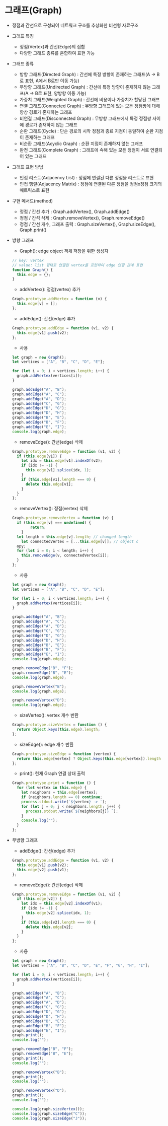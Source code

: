 # 그래프(Graph)

- 정점과 간선으로 구성되어 네트워크 구조를 추상화한 비선형 자료구조
- 그래프 특징
    - 정점(Vertex)과 간선(Edge)의 집합
    - 다양한 그래프 종류를 혼합하여 표현 가능
- 그래프 종류
    - 방향 그래프(Directed Graph) : 간선에 특정 방향이 존재하는 그래프(A → B로 표현, A에서 B로만 이동 가능)
    - 무방향 그래프(Undirected Graph) : 간선에 특정 방향이 존재하지 않는 그래프(A → B로 표현, 양방향 이동 가능)
    - 가중치 그래프(Weighted Graph) : 간선에 비용이나 가중치가 할당된 그래프
    - 연결 그래프(Connected Graph) : 무방향 그래프에 있는 모든 정점쌍에 대해 항상 경로가 존재하는 그래프
    - 비연결 그래프(Disconnected Graph) : 무방향 그래프에서 특정 정점쌍 사이에 경로가 존재하지 않는 그래프
    - 순환 그래프(Cycle) : 단순 경로의 시작 정점과 종료 지점이 동일하여 순환 지점이 존재하는 그래프
    - 비순환 그래프(Acyclic Graph) : 순환 지점이 존재하지 않는 그래프
    - 완전 그래프(Complete Graph) : 그래프에 속해 있는 모든 정점이 서로 연결되어 있는 그래프
    
- 그래프 표현 방법
    - 인접 리스트(Adjacency List) : 정점에 연결된 다른 정점을 리스트로 표현
    - 인접 행렬(Adjacency Matrix) : 정점에 연결된 다른 정점을 정점x정점 크기의 매트릭스로 표현
- 구현 메서드(method)
    - 정점 / 간선 추가 : Graph.addVertex(), Graph.addEdge()
    - 정점 / 간석 삭제 : Graph.removeVertex(), Graph.removeEdge()
    - 정점 / 간선 개수, 그래프 출력 : Graph.sizeVertex(), Graph.sizeEdge(), Graph.print()
    
- 방향 그래프
    - Graph(): edge object 객체 저장을 위한 생성자
    
    ```jsx
    // key: vertex
    // value: list 형태로 연결된 vertex를 표현하여 edge 연결 관계 표현
    function Graph() {
      this.edge = {};
    }
    ```
    
    - addVertex(): 정점(vertex) 추가
    
    ```jsx
    Graph.prototype.addVertex = function (v) {
      this.edge[v] = [];
    };
    ```
    
    - addEdge(): 간선(edge) 추가
    
    ```jsx
    Graph.prototype.addEdge = function (v1, v2) {
      this.edge[v1].push(v2);
    };
    ```
    
    - 사용
    
    ```jsx
    let graph = new Graph();
    let vertices = ["A", "B", "C", "D", "E"];
    
    for (let i = 0; i < vertices.length; i++) {
      graph.addVertex(vertices[i]);
    }
    
    graph.addEdge("A", "B");
    graph.addEdge("A", "C");
    graph.addEdge("A", "D");
    graph.addEdge("C", "G");
    graph.addEdge("D", "G");
    graph.addEdge("D", "H");
    graph.addEdge("B", "E");
    graph.addEdge("B", "F");
    graph.addEdge("E", "I");
    console.log(graph.edge);
    ```
    
    - removeEdge(): 간선(edge) 삭제
    
    ```jsx
    Graph.prototype.removeEdge = function (v1, v2) {
      if (this.edge[v1]) {
        let idx = this.edge[v1].indexOf(v2);
        if (idx != -1) {
          this.edge[v1].splice(idx, 1);
        }
        if (this.edge[v1].length === 0) {
          delete this.edge[v1];
        }
      }
    };
    ```
    
    - removeVertex(): 정점(vertex) 삭제
    
    ```jsx
    Graph.prototype.removeVertex = function (v) {
      if (this.edge[v] === undefined) {
    		return;
    	}
      let length = this.edge[v].length; // changed length 
    	let connectedVertex = [...this.edge[v]]; // object c
      opy;
      for (let i = 0; i < length; i++) {
        this.removeEdge(v, connectedVertex[i]);
      }
    };
    ```
    
    - 사용
    
    ```jsx
    let graph = new Graph();
    let vertices = ["A", "B", "C", "D", "E"];
    
    for (let i = 0; i < vertices.length; i++) {
      graph.addVertex(vertices[i]);
    }
    
    graph.addEdge("A", "B");
    graph.addEdge("A", "C");
    graph.addEdge("A", "D");
    graph.addEdge("C", "G");
    graph.addEdge("D", "G");
    graph.addEdge("D", "H");
    graph.addEdge("B", "E");
    graph.addEdge("B", "F");
    graph.addEdge("E", "I");
    console.log(graph.edge);
    
    graph.removeEdge("B", "F");
    graph.removeEdge("B", "E");
    console.log(graph.edge);
    
    graph.removeVertex("B");
    console.log(graph.edge);
    
    graph.removeVertex("D");
    console.log(graph.edge);
    ```
    
    - sizeVertex(): vertex 개수 반환
    
    ```jsx
    Graph.prototype.sizeVertex = function () {
      return Object.keys(this.edge).length;
    };
    ```
    
    - sizeEdge(): edge 개수 반환
    
    ```jsx
    Graph.prototype.sizeEdge = function (vertex) {
      return this.edge[vertex] ? Object.keys(this.edge[vertex]).length : 0;
    };
    ```
    
    - print(): 현재 Graph 연결 상태 출력
    
    ```jsx
    Graph.prototype.print = function () {
      for (let vertex in this.edge) {
        let neighbors = this.edge[vertex];
        if (neighbors.length == 0) continue;
        process.stdout.write(`${vertex} -> `);
        for (let j = 0; j < neighbors.length; j++) {
          process.stdout.write(`${neighbors[j]} `);
        }
        console.log("");
      }
    };
    ```
    
- 무방향 그래프
    - addEdge(): 간선(edge) 추가
    
    ```jsx
    Graph.prototype.addEdge = function (v1, v2) {
      this.edge[v1].push(v2);
      this.edge[v2].push(v1);
    };
    ```
    
    - removeEdge(): 간선(edge) 삭제
    
    ```jsx
    Graph.prototype.removeEdge = function (v1, v2) {
      if (this.edge[v2]) {
        let idx = this.edge[v2].indexOf(v1);
        if (idx != -1) {
          this.edge[v2].splice(idx, 1);
        }
        if (this.edge[v2].length === 0) {
          delete this.edge[v2];
        }
      }
    };
    ```
    
    - 사용
    
    ```jsx
    let graph = new Graph();
    let vertices = ["A", "B", "C", "D", "E", "F", "G", "H", "I"];
    
    for (let i = 0; i < vertices.length; i++) {
      graph.addVertex(vertices[i]);
    }
    
    graph.addEdge("A", "B");
    graph.addEdge("A", "C");
    graph.addEdge("A", "D");
    graph.addEdge("C", "G");
    graph.addEdge("D", "G");
    graph.addEdge("D", "H");
    graph.addEdge("B", "E");
    graph.addEdge("B", "F");
    graph.addEdge("E", "I");
    graph.print();
    console.log("");
    
    graph.removeEdge("B", "F");
    graph.removeEdge("B", "E");
    graph.print();
    console.log("");
    
    graph.removeVertex("B");
    graph.print();
    console.log("");
    
    graph.removeVertex("D");
    graph.print();
    console.log("");
    
    console.log(graph.sizeVertex());
    console.log(graph.sizeEdge("C"));
    console.log(graph.sizeEdge("J"));
    ```
